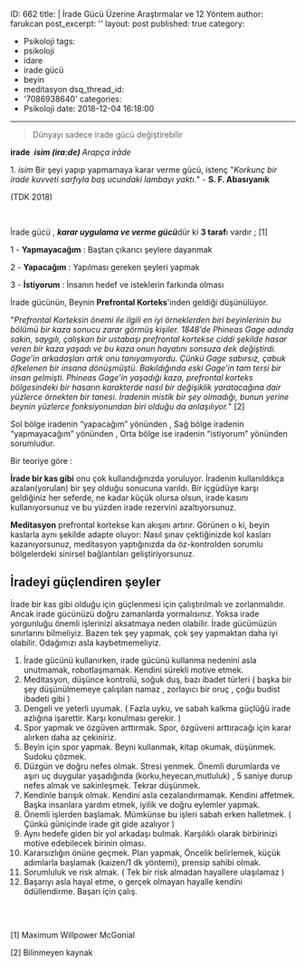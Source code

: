 ID: 662
title: |
  İrade Gücü Üzerine Araştırmalar ve 12 Yöntem
author: farukcan
post_excerpt: ''
layout: post
published: true
category:
  - Psikoloji
tags:
  - psikoloji
  - idare
  - irade gücü
  - beyin
  - meditasyon
dsq_thread_id:
  - '7086938640'
categories:
  - Psikoloji
date: 2018-12-04 16:18:00
---
<blockquote>Dünyayı sadece irade gücü değiştirebilir</blockquote>
<b>irade </b>
<i><b>isim (ira:de) </b>Arapça irāde</i>

1. <i>isim</i> Bir şeyi yapıp yapmamaya karar verme gücü, istenç
"<i>Korkunç bir irade kuvveti sarfıyla baş ucundaki lambayı yaktı.</i>" - <b>S. F. Abasıyanık</b>

(TDK 2018)

&nbsp;

İrade gücü , <strong><em>karar uygulama ve verme gücü</em></strong>dür ki <strong>3 taraf</strong>ı vardır ; [1]

1 - <strong>Yapmayacağım</strong> : Baştan çıkarıcı şeylere dayanmak

2 - <strong>Yapacağım</strong> : Yapılması gereken şeyleri yapmak

3 - <strong>İstiyorum</strong> : İnsanın hedef ve isteklerin farkında olması

İrade gücünün, Beynin <strong>Prefrontal Korteks</strong>'inden geldiği düşünülüyor.

"<em>Prefrontal Korteksin önemi ile ilgili en iyi örneklerden biri beyinlerinin bu bölümü bir kaza sonucu zarar görmüş kişiler. 1848’de Phineas Gage adında sakin, saygılı, çalışkan bir ustabaşı prefrontal kortekse ciddi şekilde hasar veren bir kaza yaşadı ve bu kaza onun hayatını sonsuza dek değiştirdi. Gage’in arkadaşları artık onu tanıyamıyordu. Çünkü Gage sabırsız, çabuk öfkelenen bir insana dönüşmüştü. Bakıldığında eski Gage’in tam tersi bir insan gelmişti. Phineas Gage’in yaşadığı kaza, prefrontal korteks bölgesindeki bir hasarın karakterde nasıl bir değişiklik yaratacağına dair yüzlerce örnekten bir tanesi. İradenin mistik bir şey olmadığı, bunun yerine beynin yüzlerce fonksiyonundan biri olduğu da anlaşılıyor.</em>" [2]

Sol bölge iradenin “yapacağım” yönünden ,
Sağ bölge iradenin “yapmayacağım” yönünden ,
Orta bölge ise iradenin “istiyorum” yönünden sorumludur.

Bir teoriye göre :

<strong>İrade bir kas gibi</strong> onu çok kullandığınızda yoruluyor. İradenin kullanıldıkça azalan(yorulan) bir şey olduğu sonucuna varıldı. Bir içgüdüye karşı geldiğiniz her seferde, ne kadar küçük olursa olsun, irade kasını kullanıyorsunuz ve bu yüzden irade rezervini azaltıyorsunuz.

<strong>Meditasyon</strong> prefrontal kortekse kan akışını artırır. Görünen o ki, beyin kaslarla aynı şekilde adapte oluyor: Nasıl şınav çektiğinizde kol kasları kazanıyorsunuz, meditasyon yaptığınızda da öz-kontrolden sorumlu bölgelerdeki sinirsel bağlantıları geliştiriyorsunuz.
<h2>İradeyi güçlendiren şeyler</h2>
İrade bir kas gibi olduğu için güçlenmesi için çalıştırılmalı ve zorlanmalıdır. Ancak irade gücünüzü doğru zamanlarda yormalısınız. Yoksa irade yorgunluğu önemli işlerinizi aksatmaya neden olabilir. İrade gücümüzün sınırlarını bilmeliyiz. Bazen tek şey yapmak, çok şey yapmaktan daha iyi olabilir. Odağımızı asla kaybetmemeliyiz.
<ol>
	<li>İrade gücünü kullanırken, irade gücünü kullanma nedenini asla unutmamak, robotlaşmamak. Kendini sürekli motive etmek.</li>
	<li>Meditasyon, düşünce kontrolü, soğuk duş, bazı ibadet türleri ( başka bir şey düşünülmemeye çalışılan namaz , zorlayıcı bir oruç , çoğu budist ibadeti gibi )</li>
	<li>Dengeli ve yeterli uyumak. ( Fazla uyku, ve sabah kalkma güçlüğü irade azlığına işarettir. Karşı konulması gerekir. )</li>
	<li>Spor yapmak ve özgüven arttırmak. Spor, özgüveni arttıracağı için karar alırken daha az çekiniriz.</li>
	<li>Beyin için spor yapmak. Beyni kullanmak, kitap okumak, düşünmek. Sudoku çözmek.</li>
	<li>Düzgün ve doğru nefes olmak. Stresi yenmek. Önemli durumlarda ve aşırı uç duygular yaşadığında (korku,heyecan,mutluluk) , 5 saniye durup nefes almak ve sakinleşmek. Tekrar düşünmek.</li>
	<li>Kendinle barışık olmak. Kendini asla cezalandırmamak. Kendini affetmek. Başka insanlara yardım etmek, iyilik ve doğru eylemler yapmak.</li>
	<li>Önemli işlerden başlamak. Mümkünse bu işleri sabah erken halletmek. ( Çünkü güniçinde irade git gide azalıyor )</li>
	<li>Aynı hedefe giden bir yol arkadaşı bulmak. Karşılıklı olarak birbirinizi motive edebilecek birinin olması.</li>
	<li>Kararsızlığın önüne geçmek. Plan yapmak, Öncelik belirlemek, küçük adımlarla başlamak (kaizen/1 dk yöntemi), prensip sahibi olmak.</li>
	<li>Sorumluluk ve risk almak. ( Tek bir risk almadan hayallere ulaşılamaz )</li>
	<li>Başarıyı asla hayal etme, o gerçek olmayan hayalle kendini ödüllendirme. Başarı için çalış.</li>
</ol>
<h2></h2>
&nbsp;

[1] Maximum Willpower McGonial

[2] Bilinmeyen kaynak